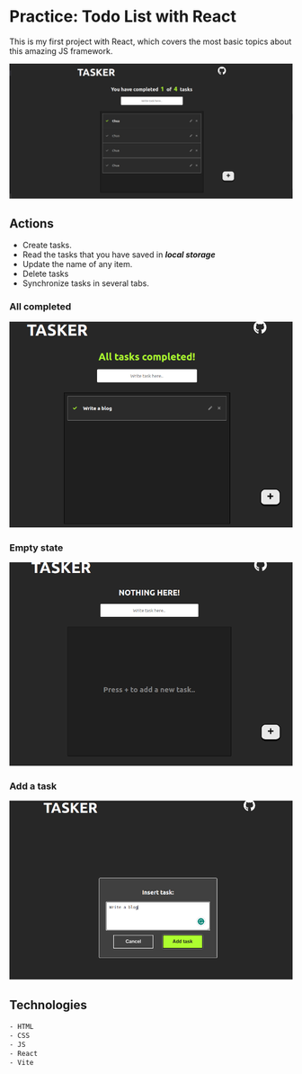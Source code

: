 # Practice: Todo List with React

This is my first project with React, which covers the most basic topics about this amazing JS framework.

![tasker](./img/tasker.png)

## Actions

- Create tasks.
- Read the tasks that you have saved in **_local storage_**
- Update the name of any item.
- Delete tasks
- Synchronize tasks in several tabs.

### All completed

![tasker](.//img/all_completed.png)

### Empty state

![tasker](.//img/empty.png)

### Add a task

![tasker](.//img/add_task.png)

## Technologies

    - HTML
    - CSS
    - JS
    - React
    - Vite
